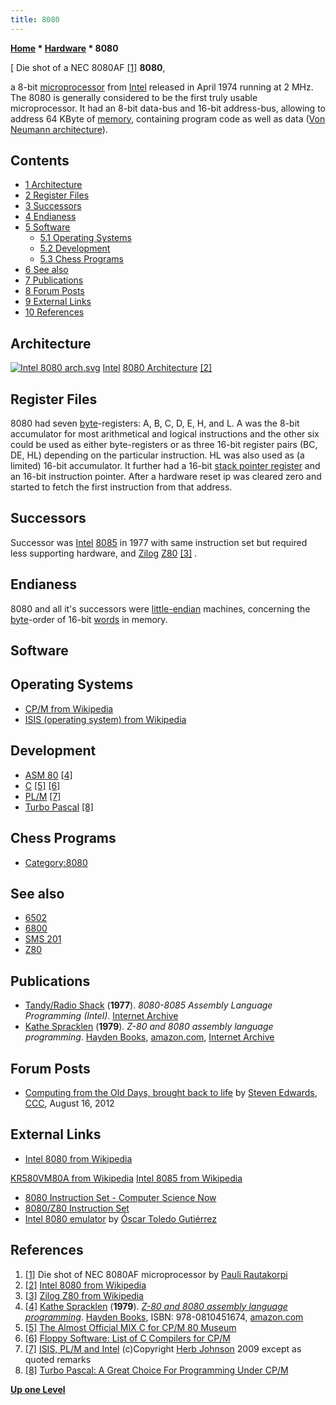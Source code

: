 ```yaml
---
title: 8080
---
```

**[Home](Home "Home") * [Hardware](Hardware "Hardware") * 8080**

\[ Die shot of a NEC 8080AF <a id="cite-note-1" href="#cite-ref-1">[1]</a>
**8080**,

a 8-bit [microprocessor](https://en.wikipedia.org/wiki/Microprocessor) from [Intel](Intel "Intel") released in April 1974 running at 2 MHz. The 8080 is generally considered to be the first truly usable microprocessor. It had an 8-bit data-bus and 16-bit address-bus, allowing to address 64 KByte of [memory](Memory "Memory"), containing program code as well as data ([Von Neumann architecture](https://en.wikipedia.org/wiki/Von_Neumann_architecture)).

## Contents

- [1 Architecture](#architecture)
- [2 Register Files](#register-files)
- [3 Successors](#successors)
- [4 Endianess](#endianess)
- [5 Software](#software)
  - [5.1 Operating Systems](#operating-systems)
  - [5.2 Development](#development)
  - [5.3 Chess Programs](#chess-programs)
- [6 See also](#see-also)
- [7 Publications](#publications)
- [8 Forum Posts](#forum-posts)
- [9 External Links](#external-links)
- [10 References](#references)

## Architecture

[![Intel 8080 arch.svg](https://upload.wikimedia.org/wikipedia/commons/thumb/5/5d/Intel_8080_arch.svg/640px-Intel_8080_arch.svg.png)](https://en.wikipedia.org/wiki/Intel_8080)
[Intel](Intel "Intel") [8080 Architecture](https://en.wikipedia.org/wiki/Intel_8080) <a id="cite-note-2" href="#cite-ref-2">[2]</a>

## Register Files

8080 had seven [byte](Byte "Byte")-registers: A, B, C, D, E, H, and L. A was the 8-bit accumulator for most arithmetical and logical instructions and the other six could be used as either byte-registers or as three 16-bit register pairs (BC, DE, HL) depending on the particular instruction. HL was also used as (a limited) 16-bit accumulator. It further had a 16-bit [stack pointer register](Stack "Stack") and an 16-bit instruction pointer. After a hardware reset ip was cleared zero and started to fetch the first instruction from that address.

## Successors

Successor was [Intel](Intel "Intel") [8085](https://en.wikipedia.org/wiki/Intel_8085) in 1977 with same instruction set but required less supporting hardware, and [Zilog](https://en.wikipedia.org/wiki/Zilog) [Z80](Z80 "Z80") <a id="cite-note-3" href="#cite-ref-3">[3]</a> .

## Endianess

8080 and all it's successors were [little-endian](Little-endian "Little-endian") machines, concerning the [byte](Byte "Byte")-order of 16-bit [words](Word "Word") in memory.

## Software

## Operating Systems

- [CP/M from Wikipedia](https://en.wikipedia.org/wiki/CP/M)
- [ISIS (operating system) from Wikipedia](https://en.wikipedia.org/wiki/ISIS_%28operating_system%29)

## Development

- [ASM 80](Assembly "Assembly") <a id="cite-note-4" href="#cite-ref-4">[4]</a>
- [C](C "C") <a id="cite-note-5" href="#cite-ref-5">[5]</a> <a id="cite-note-6" href="#cite-ref-6">[6]</a>
- [PL/M](https://en.wikipedia.org/wiki/PL/M) <a id="cite-note-7" href="#cite-ref-7">[7]</a>
- [Turbo Pascal](Pascal#TurboPascal "Pascal") <a id="cite-note-8" href="#cite-ref-8">[8]</a>

## Chess Programs

- [Category:8080](Category:8080 "Category:8080")

## See also

- [6502](6502 "6502")
- [6800](6800 "6800")
- [SMS 201](SMS_201 "SMS 201")
- [Z80](Z80 "Z80")

## Publications

- [Tandy/Radio Shack](https://en.wikipedia.org/wiki/Tandy_Corporation) (**1977**). *8080-8085 Assembly Language Programming (Intel)*. [Internet Archive](http://archive.org/details/8080-8085_Assembly_Language_Programming_1977_Intel)
- [Kathe Spracklen](Kathe_Spracklen "Kathe Spracklen") (**1979**). *Z-80 and 8080 assembly language programming*. [Hayden Books](https://en.wikipedia.org/wiki/Hayden_Books), [amazon.com](http://www.amazon.com/assembly-language-programming-Hayden-computer/dp/0810451670), [Internet Archive](https://archive.org/details/z808080assemblyl00kath)

## Forum Posts

- [Computing from the Old Days, brought back to life](http://www.talkchess.com/forum3/viewtopic.php?f=7&t=44808) by [Steven Edwards](Steven_Edwards "Steven Edwards"), [CCC](CCC "CCC"), August 16, 2012

## External Links

- [Intel 8080 from Wikipedia](https://en.wikipedia.org/wiki/Intel_8080)

[KR580VM80A from Wikipedia](https://en.wikipedia.org/wiki/KR580VM80A)
[Intel 8085 from Wikipedia](https://en.wikipedia.org/wiki/Intel_8085)

- [8080 Instruction Set - Computer Science Now](http://www.comsci.us/cpu/8080/isindex.html)
- [8080/Z80 Instruction Set](http://nemesis.lonestar.org/computers/tandy/software/apps/m4/qd/opcodes.html)
- [Intel 8080 emulator](http://nanochess.org/emulator.html) by [Óscar Toledo Gutiérrez](%C3%93scar_Toledo_Guti%C3%A9rrez "Óscar Toledo Gutiérrez")

## References

1. <a id="cite-ref-1" href="#cite-note-1">[1]</a> Die shot of NEC 8080AF microprocessor by [Pauli Rautakorpi](https://commons.wikimedia.org/wiki/User:Birdman86)
1. <a id="cite-ref-2" href="#cite-note-2">[2]</a> [Intel 8080 from Wikipedia](https://en.wikipedia.org/wiki/Intel_8080)
1. <a id="cite-ref-3" href="#cite-note-3">[3]</a> [Zilog Z80 from Wikipedia](https://en.wikipedia.org/wiki/Zilog_Z80)
1. <a id="cite-ref-4" href="#cite-note-4">[4]</a> [Kathe Spracklen](Kathe_Spracklen "Kathe Spracklen") (**1979**). *[Z-80 and 8080 assembly language programming](http://www.amazon.com/assembly-language-programming-Hayden-computer/dp/0810451670)*. [Hayden Books](https://en.wikipedia.org/wiki/Hayden_Books), ISBN: 978-0810451674, [amazon.com](https://en.wikipedia.org/wiki/Amazon.com)
1. <a id="cite-ref-5" href="#cite-note-5">[5]</a> [The Almost Official MIX C for CP/M 80 Museum](http://www.cpm8680.com/mix/)
1. <a id="cite-ref-6" href="#cite-note-6">[6]</a> [Floppy Software: List of C Compilers for CP/M](http://floppysoftware.vacau.com/c_compilers.html)
1. <a id="cite-ref-7" href="#cite-note-7">[7]</a> [ISIS, PL/M and Intel](http://www.retrotechnology.com/dri/isis.html) (c)Copyright [Herb Johnson](http://www.retrotechnology.com/) 2009 except as quoted remarks
1. <a id="cite-ref-8" href="#cite-note-8">[8]</a> [Turbo Pascal: A Great Choice For Programming Under CP/M](http://techtinkering.com/2013/03/05/turbo-pascal-a-great-choice-for-programming-under-cpm/)

**[Up one Level](Hardware "Hardware")**

